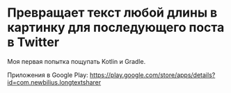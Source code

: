 # Превращает текст любой длины в картинку для последующего поста в Twitter

Моя первая попытка пощупать Kotlin и Gradle.

Приложения в Google Play:
https://play.google.com/store/apps/details?id=com.newbilius.longtextsharer
